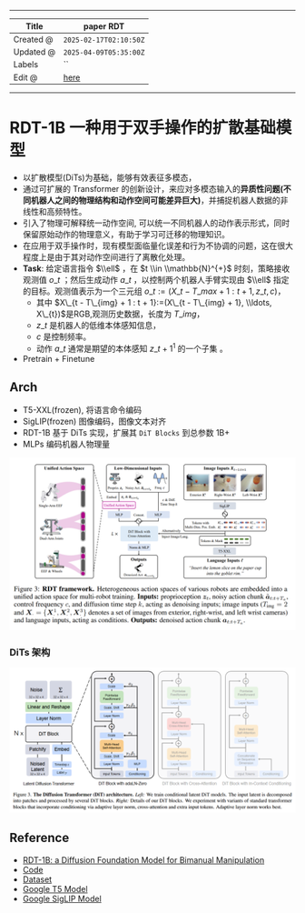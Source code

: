 -----

| Title     | paper RDT                                             |
| --------- | ----------------------------------------------------- |
| Created @ | `2025-02-17T02:10:50Z`                                |
| Updated @ | `2025-04-09T05:35:00Z`                                |
| Labels    | \`\`                                                  |
| Edit @    | [here](https://github.com/junxnone/aiwiki/issues/507) |

-----

# RDT-1B 一种用于双手操作的扩散基础模型

  - 以扩散模型(DiTs)为基础，能够有效表征多模态，
  - 通过可扩展的 Transformer
    的创新设计，来应对多模态输入的**异质性问题(不同机器人之间的物理结构和动作空间可能差异巨大)**，并捕捉机器人数据的非线性和高频特性。
  - 引入了物理可解释统一动作空间, 可以统一不同机器人的动作表示形式，同时保留原始动作的物理意义，有助于学习可迁移的物理知识。
  - 在应用于双手操作时，现有模型面临量化误差和行为不协调的问题，这在很大程度上是由于其对动作空间进行了离散化处理。
  - **Task**: 给定语言指令 $\\ell$ ，在 $t \\in \\mathbb{N}^{+}$ 时刻，策略接收观测值
    $o\_{t}$ ；然后生成动作 $a\_{t}$ ，以控制两个机器人手臂实现由 $\\ell$ 指定的目标。观测值表示为一个三元组
    $o\_{t}:=(X\_{t - T\_{max} + 1 : t + 1}, z\_{t}, c)$，
      - 其中 $X\_{t - T\_{img} + 1 : t + 1}:=(X\_{t - T\_{img} + 1},
        \\ldots, X\_{t})$是RGB,观测历史数据，长度为 $T\_{img}$，
      - $z\_t$ 是机器人的低维本体感知信息，
      - $c$ 是控制频率。
      - 动作 $a\_t$ 通常是期望的本体感知 $z\_{t + 1}^1$ 的一个子集 。
  - Pretrain + Finetune

## Arch

  - T5-XXL(frozen), 将语言命令编码
  - SigLIP(frozen) 图像编码，图像文本对齐
  - RDT-1B 基于 DiTs 实现，扩展其 `DiT Blocks` 到总参数 1B+
  - MLPs 编码机器人物理量

![Image](media/e6d59ae6716bc1c3ab9bffb068824402ce876bd8.png)

### DiTs 架构

![Image](media/ff2d26e7239f499b105ac219c05f001f3a13fd7c.png)

## Reference

  - [RDT-1B: a Diffusion Foundation Model for Bimanual
    Manipulation](https://arxiv.org/pdf/2410.07864)
  - [Code](https://github.com/thu-ml/RoboticsDiffusionTransformer)
  - [Dataset](https://huggingface.co/datasets/robotics-diffusion-transformer/rdt-ft-data)
  - [Google T5
    Model](https://huggingface.co/google/t5-v1_1-xxl/tree/main)
  - [Google SigLIP
    Model](https://huggingface.co/google/siglip-so400m-patch14-384/tree/main)
